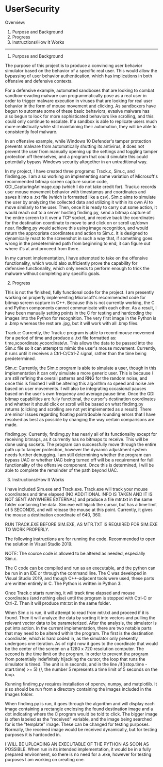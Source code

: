 # UserSecurity

Overview:

1. Purpose and Background
3. Progress
4. Instructions/How It Works

******************************

1. Purpose and Background

The purpose of this project is to produce a convincing user behavior simulator based on the behavior of a specific real user. This would allow the bypassing of user behavior authentication, which has implications in both offensive and defensive contexts.

For a defensive example, automated sandboxes that are looking to combat sandbox-evading malware can programmatically pose as a real user in order to trigger malware execution in viruses that are looking for real user behavior in the form of mouse movement and clicking. As sandboxers have begun to automate some of these basic behaviors, evasive malware has also begun to look for more sophisticated behaviors like scrolling, and this could only continue to escalate. If a sandbox is able to replicate users much more realistically while still maintaining their automation, they will be able to consistently fool malware.

In an offensive example, while Windows 10 Defender's tamper protection prevents malware from automatically shutting its antivirus, it does not prevent the user from manually opening up the settings and toggling tamper protection off themselves, and a program that could simulate this could potentially bypass Windows security altogether in an untraditional way.

In my project, I have created three programs: Track.c, Sim.c, and findimg.py. I am also working on implementing some variation of Microsoft's recommended bitmap screen capture source code, GDI_CapturingAnImage.cpp (which I do not take credit for). Track.c records user mouse movement behavior with timestamps and coordinates and saves it into a .txt file (which is formatted like a csv). Sim.c aims to simulate the user by analyzing the collected data and utilizing it within its own AI to move similarly to the user. Then, once it is ready to carry out some action, it would reach out to a server hosting findimg.py, send a bitmap capture of the entire screen to it over a TCP socket, and receive back the coordinates for the destination coordinate to move to and click on or scroll up/down near. findimg.py would achieve this using image recognition, and would return the appropriate coordinates and action to Sim.c. It is designed to dynamically react to the screenshot in such a way that, if something goes wrong in the predetermined path from beginning to end, it can figure out where it's at and proceed from there.

In my current implementation, I have attempted to take on the offensive functionality, which would also sufficiently prove the capability for defensive functionality, which only needs to perform enough to trick the malware without completing any specific goals.

2. Progress

This is not the finished, fully functional code for the project. I am presently working on properly implementing Microsoft's recommended code for bitmap screen capture in C++. Because this is not currently working, the C and Python components cannot communicate with each other. As a result, I have been manually setting points in the C for testing and hardcoding the images into the Python for recognition. The very first image in the Python is a .bmp whereas the rest are .jpg, but it will work with all .bmp files.

Track.c: Currently, the Track.c program is able to record mouse movement for a period of time and produce a .txt file formatted as: time,xcoordinate,ycoordinate\n. This allows the data to be passed into the Sim.c file so it can attempt to mimic the user's mouse movement. Currently, it runs until it receives a Ctrl-C/Ctrl-Z signal, rather than the time being predetermined.

Sim.c: Currently, the Sim.c program is able to simulate a user, though in this implementation it can only simulate a more generic user. This is because I am still refining the overall patterns and RNG for the random noise, and once this is finished I will be altering this algorithm so speed and noise are based on user movements. I will also be integrating occasional pauses based on the user's own frequency and average pause time. Once the GDI bitmap capabilities are fully functional, the cursor's destination coordinates and whether it should click or scroll will be based on what findimg.py returns (clicking and scrolling are not yet implemented as a result). There are minor issues regarding floating point/double rounding errors that I have resolved as best as possible by changing the way certain comparisons are made.

findimg.py: Currently, findimg.py has nearly all of its functionality except for receiving bitmaps, as it currently has no bitmaps to receive. This will be done using sockets. The program can successfully move through the entire path up to tamper protection, however the dynamic adjustment system needs further debugging. I am still determining whether the program can bypass UAC or whether UAC being turned off will be a requirement for full functionality of the offensive component. Once this is determined, I will be able to complete the remainder of the path beyond UAC.

3. Instructions/How It Works

I have included Sim.exe and Track.exe. Track.exe will track your mouse coordinates and time elapsed (NO ADDITIONAL INFO IS TAKEN AND IT IS NOT SENT ANYWHERE EXTERNAL) and produce a file mtr.txt in the same folder containing the data. Sim.exe will hijack the cursor, but has a time limit of 5 SECONDS, and will release the mouse at this point. Currently, it gives the mouse a destination coordinate of 640, 360.

RUN TRACK.EXE BEFORE SIM.EXE, AS MTR.TXT IS REQUIRED FOR SIM.EXE TO WORK PROPERLY.

The following instructions are for running the code. Recommended to open the solution in Visual Studio 2019.

NOTE: The source code is allowed to be altered as needed, especially Sim.c.

The C code can be compiled and run as an executable, and the python can be run in an IDE or through the command line. The C was developed in Visual Studio 2019, and though C++-adjacent tools were used, these parts are written entirely in C. The Python is written in Python 3.

Once Track.c starts running, it will track time elapsed and mouse coordinates (and nothing else) until the program is stopped with Ctrl-C or Ctrl-Z. Then it will produce mtr.txt in the same folder.

When Sim.c is run, it will attempt to read from mtr.txt and proceed if it is found. Then it will analyze the data by sorting it into vectors and pulling the relevant vector data to be parameterized. After the analysis, the simulator is put into action. In the current implementation, there are two notable parts that may need to be altered within the program. The first is the destination coordinate, which is hard coded in, as the simulator only presently undergoes one iteration. As of right now it goes to the coordinate that would be the center of the screen on a 1280 x 720 resolution computer. The second is the time limit on the program. In order to prevent the program from potentially indefinitely hijacking the cursor, the loop that runs the simulator is timed. The unit is in seconds, and in the line /if((stop.time - start.time) >= 5) {/, the number 5 represents a time limit of 5 seconds on the loop.

Running findimg.py requires installation of opencv, numpy, and matplotlib. It also should be run from a directory containing the images included in the Images folder.

When findimg.py is run, it goes through the algorithm and will display each image containing a rectangle enclosing the found destination image and a dot indicating where the C program would be told to click. The bigger image is often labeled as the "received" variable, and the image being searched for is the "template" image. These can be changed for testing purposes. Normally, the received image would be received dynamically, but for testing purposes it is hardcoded in.

I WILL BE UPLOADING AN EXECUTABLE OF THE PYTHON AS SOON AS POSSIBLE. When run in its intended implementation, it would be in a fully prepared environment, so there is no need for a .exe, however for testing purposes I am working on creating one.
